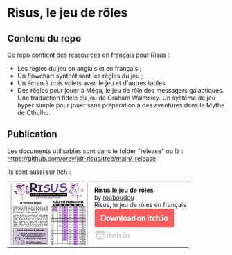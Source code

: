 # Risus, le jeu de rôles

## Contenu du repo

Ce repo contient des ressources en français pour Risus :
* Les règles du jeu en anglais et en français ;
* Un flowchart synthétisant les règles du jeu ;
* Un écran à trois volets avec le jeu et d'autres tables
* Des règles pour jouer à Méga, le jeu de rôle des messagers galactiques.
Une traduction fidèle du jeu de Graham Walmsley. Un système de jeu hyper simple pour jouer sans préparation à des aventures dans le Mythe de Cthulhu.

## Publication

Les documents utilisables sont dans le folder "release" ou là : https://github.com/orey/jdr-risus/tree/main/_release

Ils sont aussi sur Itch : 

<table>
<tr><td><a href="https://rouboudou.itch.io/risus"><img src="proj.png"></a></td>
<td><b>Risus le jeu de rôles</b><br>
by <a href="https://rouboudou.itch.io">rouboudou</a><br>
Risus, le jeu de rôles en français<br>
<a href="https://rouboudou.itch.io/risus"><img src="download.png"></a><br>
<a href="https://itch.io"><img src="itch.png"></a></td></tr>
</table>

